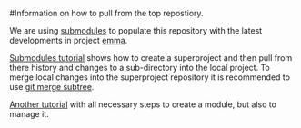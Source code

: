 #Information on how to pull from the top repostiory.

We are using [submodules](https://git.wiki.kernel.org/index.php/SubmoduleSupport) to populate this repository with the latest developments in project [emma](https://github.com/nlesc-sherlock/emma).

[Submodules tutorial](https://git.wiki.kernel.org/index.php/GitSubmoduleTutorial) shows how to create a superproject and then pull from there history and changes to a sub-directory into the local project. To merge local changes into the superproject repository it is recommended to use [git merge subtree](https://www.kernel.org/pub/software/scm/git/docs/howto/using-merge-subtree.html).

[Another tutorial](https://git-scm.com/book/en/v2/Git-Tools-Submodules) with all necessary steps to create a module, but also to manage it.
